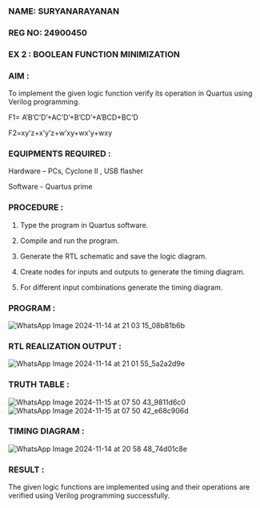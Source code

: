 ### NAME: SURYANARAYANAN
### REG NO: 24900450
### EX 2 : BOOLEAN FUNCTION MINIMIZATION

### AIM :

To implement the given logic function verify its operation in Quartus using Verilog programming.

F1= A’B’C’D’+AC’D’+B’CD’+A’BCD+BC’D 

F2=xy’z+x’y’z+w’xy+wx’y+wxy

### EQUIPMENTS REQUIRED :

Hardware – PCs, Cyclone II , USB flasher

Software - Quartus prime

### PROCEDURE :

1.	Type the program in Quartus software.

2.	Compile and run the program.

3.	Generate the RTL schematic and save the logic diagram.

4.	Create nodes for inputs and outputs to generate the timing diagram.

5.	For different input combinations generate the timing diagram.


### PROGRAM :
![WhatsApp Image 2024-11-14 at 21 03 15_08b81b6b](https://github.com/user-attachments/assets/c709d11f-3b19-4ee2-bec5-b8ee9db27d4f)



### RTL REALIZATION OUTPUT :
![WhatsApp Image 2024-11-14 at 21 01 55_5a2a2d9e](https://github.com/user-attachments/assets/2ad287a9-0955-4ba5-a6ff-05ad2fea1ddd)


### TRUTH TABLE :
![WhatsApp Image 2024-11-15 at 07 50 43_9811d6c0](https://github.com/user-attachments/assets/c1d16d76-3a80-423f-a524-095e5987cf45)
![WhatsApp Image 2024-11-15 at 07 50 42_e68c906d](https://github.com/user-attachments/assets/265a3a0b-ebf1-4142-8fee-0907de331092)

### TIMING DIAGRAM :
![WhatsApp Image 2024-11-14 at 20 58 48_74d01c8e](https://github.com/user-attachments/assets/7ba5c4c6-0ac1-4213-94f2-d575ce176cc9)

### RESULT :

The given logic functions are implemented using and their operations are verified using Verilog programming successfully.


